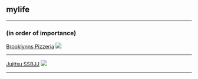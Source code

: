 ## mylife  

---

### (in order of importance)

[Brooklynns Pizzeria](/brooklynnspizzeria)
<img src="https://brooklynnspizzeria.com/wp-content/uploads/2016/06/Brooklynns-Pizzeria-Logo.png?raw=true"/>

---

[Jujitsu SSBJJ](https://www.steamboatbjj.com/)
<img src="https://scontent-den4-1.xx.fbcdn.net/v/t1.6435-9/57551885_2230999120256201_4610152440224808960_n.jpg?_nc_cat=100&ccb=1-4&_nc_sid=973b4a&_nc_ohc=1peTteLXSpYAX99vBRs&_nc_ht=scontent-den4-1.xx&oh=efbac20407c6919197dd64b368d9e383&oe=61378919"/>

---

